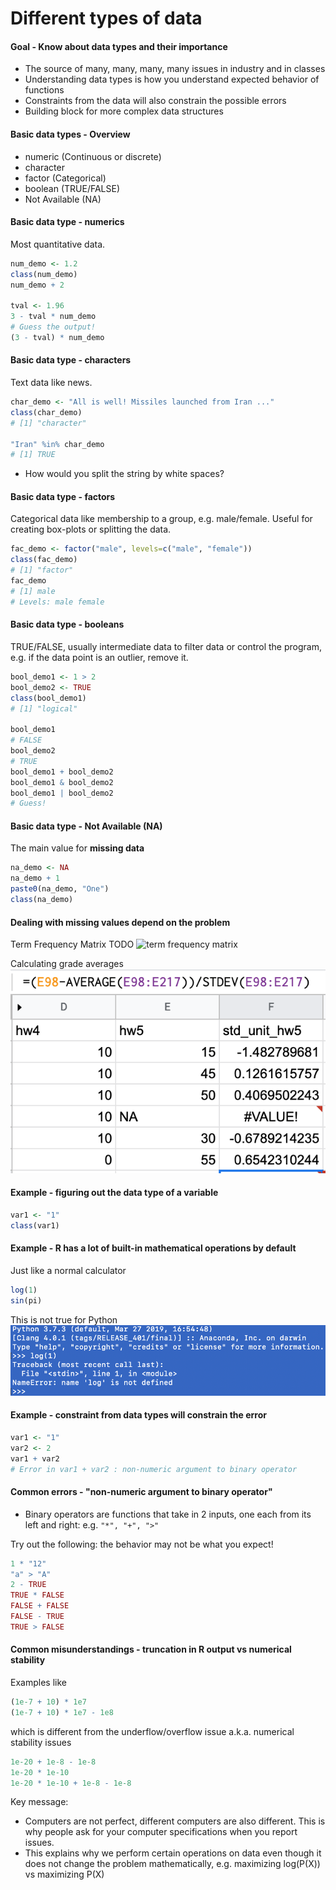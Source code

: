 # Different types of data

#### Goal - Know about data types and their importance
- The source of many, many, many, many issues in industry and in classes
- Understanding data types is how you understand expected behavior of functions
- Constraints from the data will also constrain the possible errors
- Building block for more complex data structures

#### Basic data types - Overview
- numeric (Continuous or discrete)
- character
- factor (Categorical)
- boolean (TRUE/FALSE)
- Not Available (NA)

#### Basic data type - numerics
Most quantitative data.
```r
num_demo <- 1.2
class(num_demo)
num_demo + 2

tval <- 1.96
3 - tval * num_demo
# Guess the output!
(3 - tval) * num_demo
```

#### Basic data type - characters
Text data like news.
```r
char_demo <- "All is well! Missiles launched from Iran ..."
class(char_demo)
# [1] "character"

"Iran" %in% char_demo
# [1] TRUE
```

- How would you split the string by white spaces?

#### Basic data type - factors
Categorical data like membership to a group, e.g. male/female.
Useful for creating box-plots or splitting the data.
```r
fac_demo <- factor("male", levels=c("male", "female"))
class(fac_demo)
# [1] "factor"
fac_demo
# [1] male
# Levels: male female
```

#### Basic data type - booleans
TRUE/FALSE, usually intermediate data to filter data or control the program, e.g. if the data point is an outlier, remove it.

```r
bool_demo1 <- 1 > 2
bool_demo2 <- TRUE
class(bool_demo1)
# [1] "logical"

bool_demo1
# FALSE
bool_demo2
# TRUE
bool_demo1 + bool_demo2
bool_demo1 & bool_demo2
bool_demo1 | bool_demo2
# Guess!
```

#### Basic data type - Not Available (NA)
The main value for **missing data**
```r
na_demo <- NA
na_demo + 1
paste0(na_demo, "One")
class(na_demo)
```

#### Dealing with missing values depend on the problem
Term Frequency Matrix
TODO ![term frequency matrix](images/term_freq_mat.png)

Calculating grade averages
![missing grades](images/grades_snapshot.png)


#### Example - figuring out the data type of a variable
```r
var1 <- "1"
class(var1)
```

#### Example - R has a lot of built-in mathematical operations by default

Just like a normal calculator
```r
log(1)
sin(pi)
```

This is not true for Python
![python lacks basic math operations](images/python_lacks_math.png)

#### Example - constraint from data types will constrain the error
```r
var1 <- "1"
var2 <- 2
var1 + var2
# Error in var1 + var2 : non-numeric argument to binary operator
```

#### Common errors - "non-numeric argument to binary operator"
- Binary operators are functions that take in 2 inputs, one each from its left and right: e.g. `"*", "+", ">"`

Try out the following: the behavior may not be what you expect!
```r
1 * "12"
"a" > "A"
2 - TRUE
TRUE * FALSE
FALSE + FALSE
FALSE - TRUE
TRUE > FALSE
```

#### Common misunderstandings - truncation in R output vs numerical stability
Examples like 
```r
(1e-7 + 10) * 1e7
(1e-7 + 10) * 1e7 - 1e8
```

which is different from the underflow/overflow issue a.k.a. numerical stability issues
```r
1e-20 + 1e-8 - 1e-8
1e-20 * 1e-10
1e-20 * 1e-10 + 1e-8 - 1e-8
```

Key message:
- Computers are not perfect, different computers are also different. This is why people ask for your computer specifications when you report issues.
- This explains why we perform certain operations on data even though it does not change the problem mathematically, e.g. maximizing log(P(X)) vs maximizing P(X)

